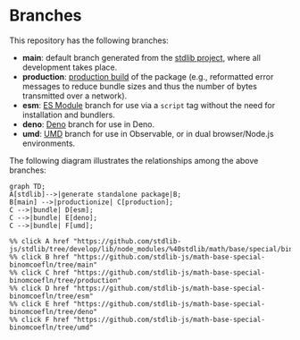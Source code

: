<!--

@license Apache-2.0

Copyright (c) 2022 The Stdlib Authors.

Licensed under the Apache License, Version 2.0 (the "License");
you may not use this file except in compliance with the License.
You may obtain a copy of the License at

    http://www.apache.org/licenses/LICENSE-2.0

Unless required by applicable law or agreed to in writing, software
distributed under the License is distributed on an "AS IS" BASIS,
WITHOUT WARRANTIES OR CONDITIONS OF ANY KIND, either express or implied.
See the License for the specific language governing permissions and
limitations under the License.

-->

# Branches

This repository has the following branches:

-   **main**: default branch generated from the [stdlib project][stdlib-url], where all development takes place.
-   **production**: [production build][production-url] of the package (e.g., reformatted error messages to reduce bundle sizes and thus the number of bytes transmitted over a network).
-   **esm**: [ES Module][esm-url] branch for use via a `script` tag without the need for installation and bundlers.
-   **deno**: [Deno][deno-url] branch for use in Deno.
-   **umd**: [UMD][umd-url] branch for use in Observable, or in dual browser/Node.js environments.

The following diagram illustrates the relationships among the above branches:

```mermaid
graph TD;
A[stdlib]-->|generate standalone package|B;
B[main] -->|productionize| C[production];
C -->|bundle| D[esm];
C -->|bundle| E[deno];
C -->|bundle| F[umd];

%% click A href "https://github.com/stdlib-js/stdlib/tree/develop/lib/node_modules/%40stdlib/math/base/special/binomcoefln"
%% click B href "https://github.com/stdlib-js/math-base-special-binomcoefln/tree/main"
%% click C href "https://github.com/stdlib-js/math-base-special-binomcoefln/tree/production"
%% click D href "https://github.com/stdlib-js/math-base-special-binomcoefln/tree/esm"
%% click E href "https://github.com/stdlib-js/math-base-special-binomcoefln/tree/deno"
%% click F href "https://github.com/stdlib-js/math-base-special-binomcoefln/tree/umd"
```

[stdlib-url]: https://github.com/stdlib-js/stdlib/tree/develop/lib/node_modules/%40stdlib/math/base/special/binomcoefln
[production-url]: https://github.com/stdlib-js/math-base-special-binomcoefln/tree/production
[deno-url]: https://github.com/stdlib-js/math-base-special-binomcoefln/tree/deno
[umd-url]: https://github.com/stdlib-js/math-base-special-binomcoefln/tree/umd
[esm-url]: https://github.com/stdlib-js/math-base-special-binomcoefln/tree/esm